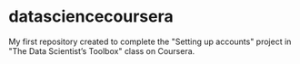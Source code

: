 datasciencecoursera
===================

My first repository created to complete the "Setting up accounts" project in "The Data Scientist’s Toolbox" class on Coursera.

